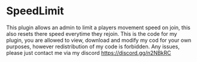 # SpeedLimit
This plugin allows an admin to limit a players movement speed on join, this also resets there speed everytime they rejoin.
This is the code for my plugin, you are allowed to view, download and modify my cod for your own purposes, however redistribution of my code is forbidden.
Any issues, please just contact me via my discord https://discord.gg/n2NBkRC
